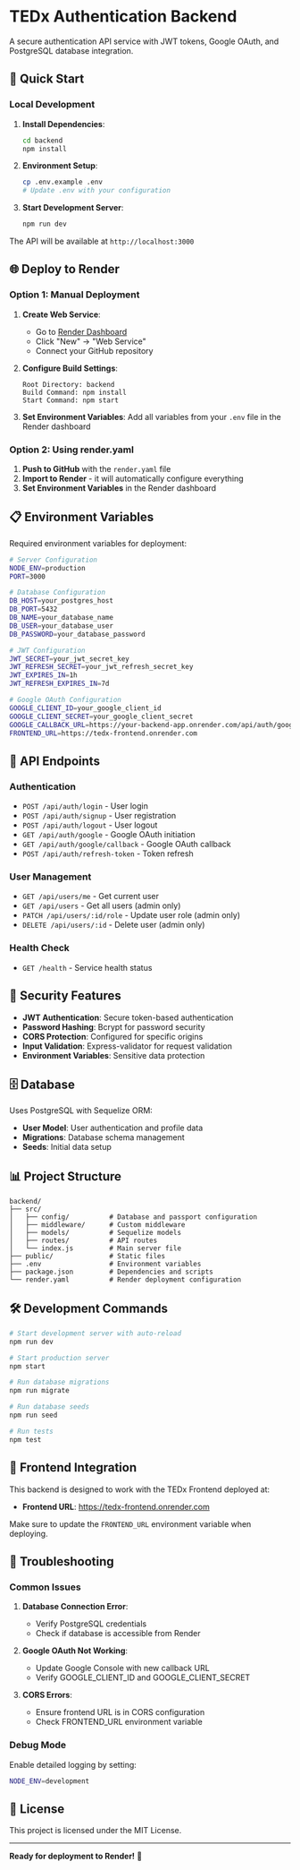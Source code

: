 # TEDx Authentication Backend

A secure authentication API service with JWT tokens, Google OAuth, and PostgreSQL database integration.

## 🚀 Quick Start

### Local Development

1. **Install Dependencies**:
   ```bash
   cd backend
   npm install
   ```

2. **Environment Setup**:
   ```bash
   cp .env.example .env
   # Update .env with your configuration
   ```

3. **Start Development Server**:
   ```bash
   npm run dev
   ```

The API will be available at `http://localhost:3000`

## 🌐 Deploy to Render

### Option 1: Manual Deployment

1. **Create Web Service**:
   - Go to [Render Dashboard](https://dashboard.render.com)
   - Click "New" → "Web Service"
   - Connect your GitHub repository

2. **Configure Build Settings**:
   ```
   Root Directory: backend
   Build Command: npm install
   Start Command: npm start
   ```

3. **Set Environment Variables**:
   Add all variables from your `.env` file in the Render dashboard

### Option 2: Using render.yaml

1. **Push to GitHub** with the `render.yaml` file
2. **Import to Render** - it will automatically configure everything
3. **Set Environment Variables** in the Render dashboard

## 📋 Environment Variables

Required environment variables for deployment:

```bash
# Server Configuration
NODE_ENV=production
PORT=3000

# Database Configuration
DB_HOST=your_postgres_host
DB_PORT=5432
DB_NAME=your_database_name
DB_USER=your_database_user
DB_PASSWORD=your_database_password

# JWT Configuration
JWT_SECRET=your_jwt_secret_key
JWT_REFRESH_SECRET=your_jwt_refresh_secret_key
JWT_EXPIRES_IN=1h
JWT_REFRESH_EXPIRES_IN=7d

# Google OAuth Configuration
GOOGLE_CLIENT_ID=your_google_client_id
GOOGLE_CLIENT_SECRET=your_google_client_secret
GOOGLE_CALLBACK_URL=https://your-backend-app.onrender.com/api/auth/google/callback
FRONTEND_URL=https://tedx-frontend.onrender.com
```

## 🔧 API Endpoints

### Authentication
- `POST /api/auth/login` - User login
- `POST /api/auth/signup` - User registration
- `POST /api/auth/logout` - User logout
- `GET /api/auth/google` - Google OAuth initiation
- `GET /api/auth/google/callback` - Google OAuth callback
- `POST /api/auth/refresh-token` - Token refresh

### User Management
- `GET /api/users/me` - Get current user
- `GET /api/users` - Get all users (admin only)
- `PATCH /api/users/:id/role` - Update user role (admin only)
- `DELETE /api/users/:id` - Delete user (admin only)

### Health Check
- `GET /health` - Service health status

## 🔐 Security Features

- **JWT Authentication**: Secure token-based authentication
- **Password Hashing**: Bcrypt for password security
- **CORS Protection**: Configured for specific origins
- **Input Validation**: Express-validator for request validation
- **Environment Variables**: Sensitive data protection

## 🗄️ Database

Uses PostgreSQL with Sequelize ORM:
- **User Model**: User authentication and profile data
- **Migrations**: Database schema management
- **Seeds**: Initial data setup

## 📊 Project Structure

```
backend/
├── src/
│   ├── config/          # Database and passport configuration
│   ├── middleware/      # Custom middleware
│   ├── models/          # Sequelize models
│   ├── routes/          # API routes
│   └── index.js         # Main server file
├── public/              # Static files
├── .env                 # Environment variables
├── package.json         # Dependencies and scripts
└── render.yaml          # Render deployment configuration
```

## 🛠️ Development Commands

```bash
# Start development server with auto-reload
npm run dev

# Start production server
npm start

# Run database migrations
npm run migrate

# Run database seeds
npm run seed

# Run tests
npm test
```

## 🔄 Frontend Integration

This backend is designed to work with the TEDx Frontend deployed at:
- **Frontend URL**: https://tedx-frontend.onrender.com

Make sure to update the `FRONTEND_URL` environment variable when deploying.

## 🐛 Troubleshooting

### Common Issues

1. **Database Connection Error**:
   - Verify PostgreSQL credentials
   - Check if database is accessible from Render

2. **Google OAuth Not Working**:
   - Update Google Console with new callback URL
   - Verify GOOGLE_CLIENT_ID and GOOGLE_CLIENT_SECRET

3. **CORS Errors**:
   - Ensure frontend URL is in CORS configuration
   - Check FRONTEND_URL environment variable

### Debug Mode

Enable detailed logging by setting:
```bash
NODE_ENV=development
```

## 📄 License

This project is licensed under the MIT License.

---

**Ready for deployment to Render!** 🚀 